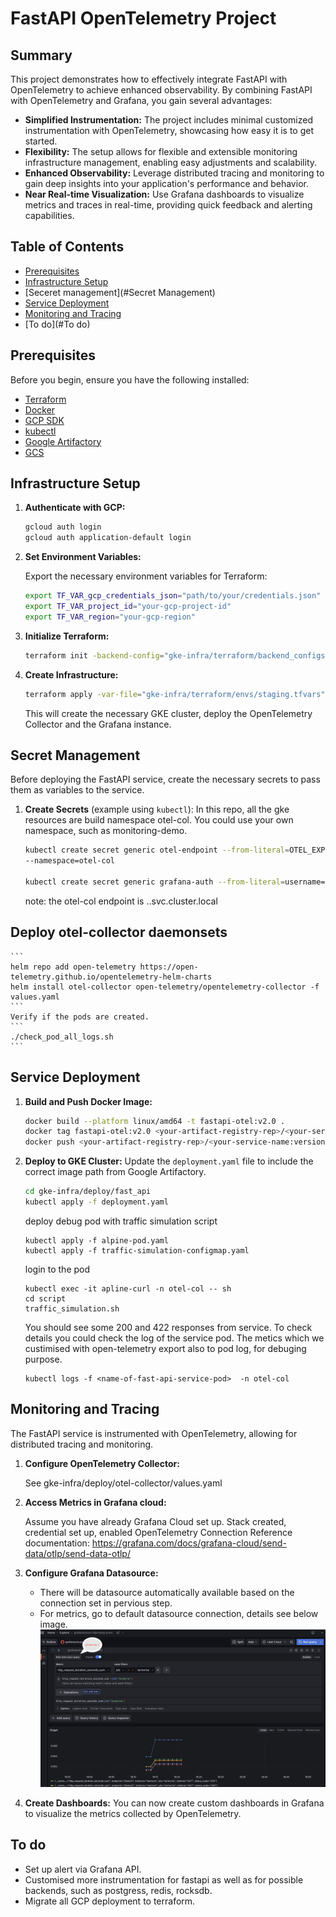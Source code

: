 # FastAPI OpenTelemetry Project

## Summary

This project demonstrates how to effectively integrate FastAPI with OpenTelemetry to achieve enhanced observability. By combining FastAPI with OpenTelemetry and Grafana, you gain several advantages:

- **Simplified Instrumentation:** The project includes minimal customized instrumentation with OpenTelemetry, showcasing how easy it is to get started.
- **Flexibility:** The setup allows for flexible and extensible monitoring infrastructure management, enabling easy adjustments and scalability.
- **Enhanced Observability:** Leverage distributed tracing and monitoring to gain deep insights into your application's performance and behavior.
- **Near Real-time Visualization:** Use Grafana dashboards to visualize metrics and traces in real-time, providing quick feedback and alerting capabilities.

## Table of Contents

- [Prerequisites](#prerequisites)
- [Infrastructure Setup](#infrastructure-setup)
- [Seceret management](#Secret Management)
- [Service Deployment](#service-deployment)
- [Monitoring and Tracing](#monitoring-and-tracing)
- [To do](#To do)

## Prerequisites

Before you begin, ensure you have the following installed:

- [Terraform](https://www.terraform.io/downloads.html)
- [Docker](https://www.docker.com/products/docker-desktop)
- [GCP SDK](https://cloud.google.com/sdk/install)
- [kubectl](https://kubernetes.io/docs/tasks/tools/)
- [Google Artifactory](https://cloud.google.com/artifact-registry/docs)
- [GCS](https://cloud.google.com/storage/docs)

## Infrastructure Setup

1. **Authenticate with GCP:**
    ```sh
    gcloud auth login
    gcloud auth application-default login
    ```
2. **Set Environment Variables:**

    Export the necessary environment variables for Terraform:
    ```sh
    export TF_VAR_gcp_credentials_json="path/to/your/credentials.json"
    export TF_VAR_project_id="your-gcp-project-id"
    export TF_VAR_region="your-gcp-region"
    ```
3. **Initialize Terraform:**
    ```sh
    terraform init -backend-config="gke-infra/terraform/backend_configs/staging-backend-config.hcl"
    ```

3. **Create Infrastructure:**
    ```sh
    terraform apply -var-file="gke-infra/terraform/envs/staging.tfvars"
    ```

    This will create the necessary GKE cluster, deploy the OpenTelemetry Collector and the Grafana instance.

## Secret Management

Before deploying the FastAPI service, create the necessary secrets to pass them as variables to the service.

1. **Create Secrets** (example using `kubectl`):
    In this repo, all the gke resources are build namespace otel-col. You could use your own namespace, such as monitoring-demo.
    ```sh
    kubectl create secret generic otel-endpoint --from-literal=OTEL_EXPORTER_OTLP_ENDPOINT=<your otel-collector endpoind>
    --namespace=otel-col

    kubectl create secret generic grafana-auth --from-literal=username="<your-grafana-cloud-instant-name>" --from-literal=password="<your grafana access token>" -n <your-name-space>
    ```
    note: the otel-col endpoint is <otel-collector-service-name>.<your-namespace>.svc.cluster.local

## Deploy otel-collector daemonsets
    ```
    helm repo add open-telemetry https://open-telemetry.github.io/opentelemetry-helm-charts
    helm install otel-collector open-telemetry/opentelemetry-collector -f values.yaml
    ```
    Verify if the pods are created.
    ```
    ./check_pod_all_logs.sh 
    ```

## Service Deployment

1. **Build and Push Docker Image:**
    ```sh
    docker build --platform linux/amd64 -t fastapi-otel:v2.0 .
    docker tag fastapi-otel:v2.0 <your-artifact-registry-rep>/<your-service-name:version>
    docker push <your-artifact-registry-rep>/<your-service-name:version>
    ```

2. **Deploy to GKE Cluster:**
    Update the `deployment.yaml` file to include the correct image path from Google Artifactory.
    ```sh
    cd gke-infra/deploy/fast_api
    kubectl apply -f deployment.yaml
    ```
    deploy debug pod with traffic simulation script
    ```
    kubectl apply -f alpine-pod.yaml
    kubectl apply -f traffic-simulation-configmap.yaml
    ```
    login to the pod
    ```
    kubectl exec -it apline-curl -n otel-col -- sh
    cd script
    traffic_simulation.sh
    ```
    You should see some 200 and 422 responses from service. To check details you could check the log of the service pod. The metics which we custimised with open-telemetry export also to pod log, for debuging purpose.
    ```
    kubectl logs -f <name-of-fast-api-service-pod>  -n otel-col
    ```

## Monitoring and Tracing

The FastAPI service is instrumented with OpenTelemetry, allowing for distributed tracing and monitoring.

1. **Configure OpenTelemetry Collector:**

    See gke-infra/deploy/otel-collector/values.yaml

2. **Access Metrics in Grafana cloud:**

    Assume you have already Grafana Cloud set up. Stack created, credential set up, enabled OpenTelemetry Connection
    Reference documentation: https://grafana.com/docs/grafana-cloud/send-data/otlp/send-data-otlp/

4. **Configure Grafana Datasource:**
    
    * There will be datasource automatically available based on the connection set in pervious step.
    * For metrics, go to default datasource connection, details see below image.
    ![Image description](readme.png)

5. **Create Dashboards:**
    You can now create custom dashboards in Grafana to visualize the metrics collected by OpenTelemetry.

## To do

* Set up alert via Grafana API.
* Customised more instrumentation for fastapi as well as for possible backends, such as postgress, redis, rocksdb.
* Migrate all GCP deployment to terraform.